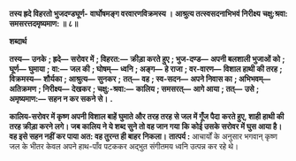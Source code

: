 **तस्य ह्रदे विहरतो भुजदण्डघूर्ण-** **वार्घोषमङ्ग वरवारणविक्रमस्य ।** **आश्रुत्य तत्स्वसदनाभिभवं निरीक्ष्य** **चक्षु:श्रवा: समसरत्तदमृष्यमाण: ॥ ८॥** 

**शब्दार्थ** 

**तस्य—** **उनके** **; ह्रदे—** **सरोवर में** **; विहरत:—** **क्रीड़ा करते हुए** **; भुज-दण्ड—** **अपनी बलशाली भुजाओं को** **; घूर्ण—** **घुमाया** **;** **वा:—** **जल की** **; घोषम्—** **ध्वनि** **; अङ्ग—** **हे राजा** **; वर-वारण—** **विशाल हाथी की तरह** **; विक्रमस्य—** **शौर्यका** **; आश्रुत्य—** **सुनकर** **;** **तत्—** **वह** **; स्व-सदन—** **अपने निवास का** **; अभिभवम्—** **अतिक्रमण** **; निरीक्ष्य—** **देखकर** **; चक्षु:-श्रवा:—** **कालिय** **; समसरत्—** **आगे आया** **; तत्—** **उसे** **; अमृष्यमाण:—** **सहन न कर सकने से।** **.** 

**कालिय-सरोवर में कृष्ण अपनी विशाल बाहें घुमाते और तरह तरह से जल में गूँज पैदा** **करते हुए, शाही हाथी की तरह क्रीड़ा करने लगे। जब कालिय ने ये शब्द सुने तो वह जान गया** **कि कोई उसके सरोवर में घुस आया है। वह इसे सहन नहीं कर पाया अत: वह तुरन्त ही बाहर** **निकला।** **तात्पर्य :** आचार्यों के अनुसार भगवान् कृष्ण जल के भीतर केवल अपने हाथ-पाँव पटककर अद्भुत संगीतमय ध्वनि उत्पन्न कर रहे थे।  